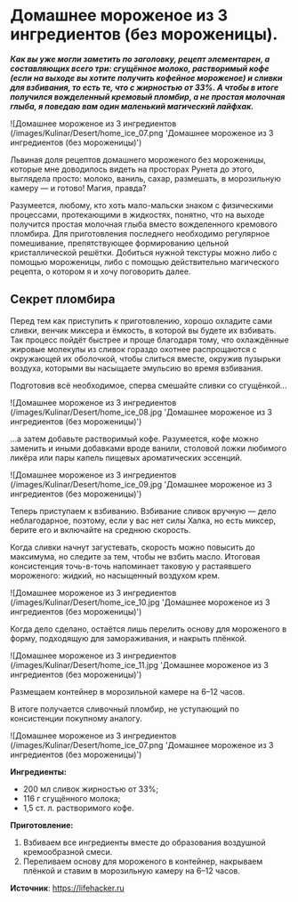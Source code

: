 # Домашнее мороженое из 3 ингредиентов (без мороженицы).
**_Как вы уже могли заметить по заголовку, рецепт элементарен, а составляющих всего три: сгущённое молоко, растворимый кофе (если на выходе вы хотите получить кофейное мороженое) и сливки для взбивания, то есть те, что с жирностью от 33%. А чтобы в итоге получился вожделенный кремовый пломбир, а не простая молочная глыба, я поведаю вам один маленький магический лайфхак._**

![Домашнее мороженое из 3 ингредиентов (/images/Kulinar/Desert/home_ice_07.png 'Домашнее мороженое из 3 ингредиентов (без мороженицы)')

Львиная доля рецептов домашнего мороженого без мороженицы, которые мне доводилось видеть на просторах Рунета до этого, выглядела просто: молоко, ваниль, сахар, размешать, в морозильную камеру — и готово! Магия, правда?

Разумеется, любому, кто хоть мало-мальски знаком с физическими процессами, протекающими в жидкостях, понятно, что на выходе получится простая молочная глыба вместо вожделенного кремового пломбира. Для приготовления последнего необходимо регулярное помешивание, препятствующее формированию цельной кристаллической решётки. Добиться нужной текстуры можно либо с помощью мороженицы, либо с помощью действительно магического рецепта, о котором я и хочу поговорить далее.

## Секрет пломбира

Перед тем как приступить к приготовлению, хорошо охладите сами сливки, венчик миксера и ёмкость, в которой вы будете их взбивать. Так процесс пойдёт быстрее и проще благодаря тому, что охлаждённые жировые молекулы из сливок гораздо охотнее распрощаются с окружающей их оболочкой, чтобы слиться вместе, окружив пузырьки воздуха, которыми вы насыщаете эмульсию во время взбивания.

Подготовив всё необходимое, сперва смешайте сливки со сгущёнкой…

![Домашнее мороженое из 3 ингредиентов (/images/Kulinar/Desert/home_ice_08.jpg 'Домашнее мороженое из 3 ингредиентов (без мороженицы)')

…а затем добавьте растворимый кофе. Разумеется, кофе можно заменить и иными добавками вроде ванили, столовой ложки любимого ликёра или пары капель пищевых ароматических эссенций.

![Домашнее мороженое из 3 ингредиентов (/images/Kulinar/Desert/home_ice_09.jpg 'Домашнее мороженое из 3 ингредиентов (без мороженицы)')

Теперь приступаем к взбиванию. Взбивание сливок вручную — дело неблагодарное, поэтому, если у вас нет силы Халка, но есть миксер, берите его и включайте на среднюю скорость.

Когда сливки начнут загустевать, скорость можно повысить до максимума, но следите за тем, чтобы не взбить масло. Итоговая консистенция точь-в-точь напоминает таковую у растаявшего мороженого: жидкий, но насыщенный воздухом крем.

![Домашнее мороженое из 3 ингредиентов (/images/Kulinar/Desert/home_ice_10.jpg 'Домашнее мороженое из 3 ингредиентов (без мороженицы)')

Когда дело сделано, остаётся лишь перелить основу для мороженого в форму, подходящую для замораживания, и накрыть плёнкой.

![Домашнее мороженое из 3 ингредиентов (/images/Kulinar/Desert/home_ice_11.jpg 'Домашнее мороженое из 3 ингредиентов (без мороженицы)')

Размещаем контейнер в морозильной камере на 6–12 часов.

В итоге получается сливочный пломбир, не уступающий по консистенции покупному аналогу.

![Домашнее мороженое из 3 ингредиентов (/images/Kulinar/Desert/home_ice_07.png 'Домашнее мороженое из 3 ингредиентов (без мороженицы)')

**Ингредиенты:**

- 200 мл сливок жирностью от 33%;
- 116 г сгущённого молока;
- 1,5 ст. л. растворимого кофе.

**Приготовление:**

1. Взбиваем все ингредиенты вместе до образования воздушной кремообразной смеси.
2. Переливаем основу для мороженого в контейнер, накрываем плёнкой и ставим в морозильную камеру на 6–12 часов.

**Источник**: https://lifehacker.ru
